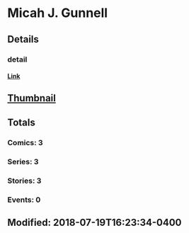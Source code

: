 # Micah J. Gunnell 
## Details
### detail
#### [Link](http://marvel.com/comics/creators/11155/micah_j_gunnell?utm_campaign=apiRef&utm_source=225578a89fc76f3d20fbffda5d17a88d)
## [Thumbnail](http://i.annihil.us/u/prod/marvel/i/mg/b/40/image_not_available.jpg)
## Totals
### Comics: 3
### Series: 3
### Stories: 3
### Events: 0
## Modified: 2018-07-19T16:23:34-0400